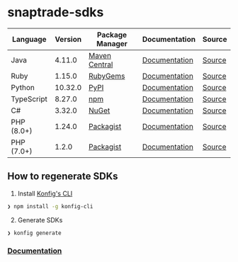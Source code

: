 # snaptrade-sdks

|Language|Version|Package Manager|Documentation|Source|
|-|-|-|-|-|
|Java|4.11.0|[Maven Central](https://central.sonatype.com/artifact/com.konfigthis/snaptrade-java-sdk/4.11.0)|[Documentation](https://github.com/passiv/snaptrade-sdks/tree/master/sdks/java/README.md)|[Source](https://github.com/passiv/snaptrade-sdks/tree/master/sdks/java)|
|Ruby|1.15.0|[RubyGems](https://rubygems.org/gems/snaptrade/versions/1.15.0)|[Documentation](https://github.com/passiv/snaptrade-sdks/tree/master/sdks/ruby/README.md)|[Source](https://github.com/passiv/snaptrade-sdks/tree/master/sdks/ruby)|
|Python|10.32.0|[PyPI](https://pypi.org/project/snaptrade-python-sdk/10.32.0)|[Documentation](https://github.com/passiv/snaptrade-sdks/tree/master/sdks/python/README.md)|[Source](https://github.com/passiv/snaptrade-sdks/tree/master/sdks/python)|
|TypeScript|8.27.0|[npm](https://www.npmjs.com/package/snaptrade-typescript-sdk/v/8.27.0)|[Documentation](https://github.com/passiv/snaptrade-sdks/tree/master/sdks/typescript/README.md)|[Source](https://github.com/passiv/snaptrade-sdks/tree/master/sdks/typescript)|
|C#|3.32.0|[NuGet](https://nuget.org/packages/SnapTrade.Net/3.32.0)|[Documentation](https://github.com/passiv/snaptrade-sdks/tree/master/sdks/csharp/README.md)|[Source](https://github.com/passiv/snaptrade-sdks/tree/master/sdks/csharp)|
|PHP (8.0+)|1.24.0|[Packagist](https://packagist.org/packages/konfig/snaptrade-php-sdk#1.24.0)|[Documentation](https://github.com/passiv/snaptrade-php-sdk/blob/master/README.md)|[Source](https://github.com/passiv/snaptrade-php-sdk)|
|PHP (7.0+)|1.2.0|[Packagist](https://packagist.org/packages/konfig/snaptrade-php-7-sdk#1.2.0)|[Documentation](https://github.com/passiv/snaptrade-php-7-sdk/blob/master/README.md)|[Source](https://github.com/passiv/snaptrade-php-7-sdk)|


## How to regenerate SDKs

1. Install [Konfig's CLI](https://www.npmjs.com/package/konfig-cli)

```bash
❯ npm install -g konfig-cli
```

2. Generate SDKs
```bash
❯ konfig generate
```

### [Documentation](https://konfigthis.com/docs)
